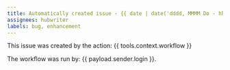 ```yaml
---
title: Automatically created issue - {{ date | date('dddd, MMMM Do - hh:mm') }}
assignees: hubwriter
labels: bug, enhancement
---
```

This issue was created by the action: {{ tools.context.workflow }}

The workflow was run by: {{ payload.sender.login }}.
